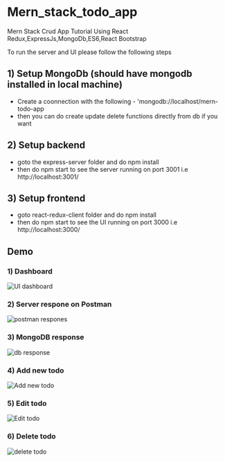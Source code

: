 # Mern_stack_todo_app
Mern Stack Crud App Tutorial Using React Redux,ExpressJs,MongoDb,ES6,React Bootstrap

To run the server and UI please follow the following steps

## 1) Setup MongoDb (should have mongodb installed in local machine)
- Create a coonnection with the following - 'mongodb://localhost/mern-todo-app
- then you can do create update delete functions directly from db if you want

## 2) Setup backend
- goto the express-server folder and do npm install
- then do npm start to see the server running on port 3001 i.e http://localhost:3001/

## 3) Setup frontend
- goto react-redux-client folder and do npm install
- then do npm start to see the UI running on port 3000 i.e http://localhost:3000/

## Demo

### 1) Dashboard

![UI dashboard](https://user-images.githubusercontent.com/30149966/172127924-a51f1fcc-ef77-4894-962e-96bdf144a142.PNG)

### 2) Server respone on Postman

![postman respones](https://user-images.githubusercontent.com/30149966/172128005-35239de4-fbe1-4cd1-b06f-467bce8bcb0b.PNG)

### 3) MongoDB response

![db response](https://user-images.githubusercontent.com/30149966/172128091-84b1c971-f092-4010-87ed-11361bf44e64.PNG)

### 4) Add new todo

![Add new todo](https://user-images.githubusercontent.com/30149966/172128205-33d9dc43-b0ef-4a3c-840b-0e5a340314c0.PNG)

### 5) Edit todo

![Edit todo](https://user-images.githubusercontent.com/30149966/172128270-f3a07bd5-3d84-4103-babf-7a9c139d5feb.PNG)

### 6) Delete todo

![delete todo](https://user-images.githubusercontent.com/30149966/172128441-64f83551-a90b-453d-b809-d4f11af335a2.PNG)
